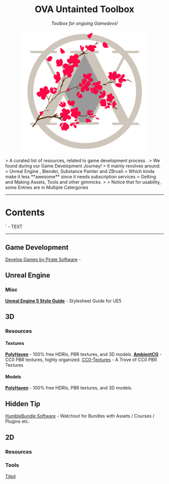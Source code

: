 <h1 align="center">OVA Untainted Toolbox</h1>
<p align="center"><i>Toolbox for ongoing Gamedevs!</i></p>

<p align="center">
  <img src="image/OVA.png" alt="Demo" width="400"/>
</p>
> A curated list of  resources, related to game development process .
> We found during our Game Development Journey!
> It mainly revolves around:
> Unreal Engine , Blender, Substance Painter and ZBrush
> Which kinda make it less **awesome** since it needs subscription services
>  Getting  and Making Assets, Tools and other gimmicks.
>  
>  Notice that for usability, some Entries are in Multiple Catergories


--- 
# Contents

`[]() - TEXT

---


## Game Development 

[Develop Games by Pirate Software](https://develop.games/) -

## Unreal Engine

### Misc
[**Unreal Engine 5 Style Guide**](https://github.com/Allar/ue5-style-guide/tree/v2) - Stylesheet Guide for UE5



## 3D

### Resources

#### Textures

[**PolyHaven**](https://polyhaven.com/) - 100% free HDRIs, PBR textures, and 3D models.
[**AmbientCG**](https://ambientcg.com/) - CC0 PBR textures, highly organized.
[CC0-Textures](https://cc0-textures.com/) - A Trove of CC0 PBR Textures

#### Models

[**PolyHaven**](https://polyhaven.com/) - 100% free HDRIs, PBR textures, and 3D models.

## Hidden Tip
[HumbleBundle Software](https://www.humblebundle.com/software) - Watchout for Bundles with Assets / Courses / Plugins etc.



## 2D

### Resources 

### Tools
[Tiled](https://thorbjorn.itch.io/tiled)



